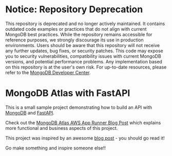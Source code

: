 # Notice: Repository Deprecation
This repository is deprecated and no longer actively maintained. It contains outdated code examples or practices that do not align with current MongoDB best practices. While the repository remains accessible for reference purposes, we strongly discourage its use in production environments.
Users should be aware that this repository will not receive any further updates, bug fixes, or security patches. This code may expose you to security vulnerabilities, compatibility issues with current MongoDB versions, and potential performance problems. Any implementation based on this repository is at the user's own risk.
For up-to-date resources, please refer to the [MongoDB Developer Center](https://mongodb.com/developer).


# MongoDB Atlas with FastAPI

This is a small sample project demonstrating how to build an API with [MongoDB](https://developer.mongodb.com/) and [FastAPI](https://fastapi.tiangolo.com/).

Check out the [MongoDB Atlas AWS App Runner Blog Post](coming-soon) which explains more functional and business aspects of this project.

This project was inspired by an awesome [blog post](https://developer.mongodb.com/quickstart/python-quickstart-fastapi/) - you should go read it!

Go make something and inspire someone else!!
